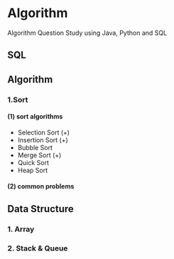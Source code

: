 # Algorithm

Algorithm Question Study using Java, Python and SQL

## SQL

## Algorithm
### 1.Sort
#### (1) sort algorithms
- Selection Sort (+)
- Insertion Sort (+)
- Bubble Sort
- Merge Sort (+)
- Quick Sort
- Heap Sort

#### (2) common problems

## Data Structure

### 1. Array

### 2. Stack & Queue
